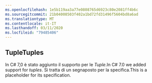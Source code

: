 ```yaml
---
ms.openlocfilehash: 1e5b119aa3a77e0808765d6923c80e2081ff4b6c
ms.sourcegitcommit: 21b04008503f402a1bd72fd31496f5604bd8a6ad
ms.translationtype: MT
ms.contentlocale: it-IT
ms.lasthandoff: 03/11/2020
ms.locfileid: "79485406"
---
```

## <a name="tuples"></a><span data-ttu-id="31a60-101">Tuple</span><span class="sxs-lookup"><span data-stu-id="31a60-101">Tuples</span></span>

<span data-ttu-id="31a60-102">In C# 7,0 è stato aggiunto il supporto per le *Tuple*.</span><span class="sxs-lookup"><span data-stu-id="31a60-102">In C# 7.0 we added support for *tuples*.</span></span>  <span data-ttu-id="31a60-103">Si tratta di un segnaposto per la specifica.</span><span class="sxs-lookup"><span data-stu-id="31a60-103">This is a placeholder for its specification.</span></span>
